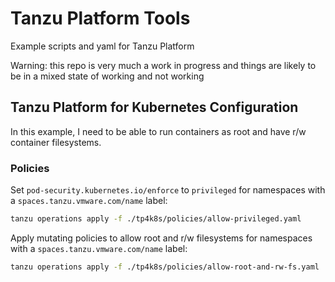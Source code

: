 # Tanzu Platform Tools

Example scripts and yaml for Tanzu Platform

Warning: this repo is very much a work in progress and things are likely to be in a mixed state of working and not working

## Tanzu Platform for Kubernetes Configuration

In this example, I need to be able to run containers as root and have r/w container filesystems.

### Policies

Set `pod-security.kubernetes.io/enforce` to `privileged` for namespaces with a `spaces.tanzu.vmware.com/name` label:

```bash
tanzu operations apply -f ./tp4k8s/policies/allow-privileged.yaml
```

Apply mutating policies to allow root and r/w filesystems for namespaces with a `spaces.tanzu.vmware.com/name` label:

```bash
tanzu operations apply -f ./tp4k8s/policies/allow-root-and-rw-fs.yaml
```
